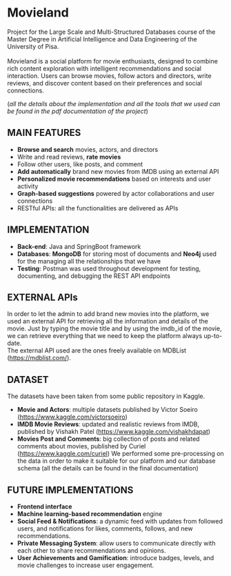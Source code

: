 # Movieland
Project for the Large Scale and Multi-Structured Databases course of the Master Degree in Artificial Intelligence and Data Engineering of the University of Pisa.
<br><br>
Movieland is a social platform for movie enthusiasts, designed to combine rich content exploration with intelligent recommendations and social interaction. Users can browse movies, follow actors and directors, write reviews, and discover content based on their preferences and social connections.

(*all the details about the implementation and all the tools that we used can be found in the pdf documentation of the project*)

## MAIN FEATURES
* **Browse and search** movies, actors, and directors
* Write and read reviews, **rate movies**
* Follow other users, like posts, and comment
* **Add automatically** brand new movies from IMDB using an external API
* **Personalized movie recommendations** based on interests and user activity
* **Graph-based suggestions** powered by actor collaborations and user connections
* RESTful APIs: all the functionalities are delivered as APIs

## IMPLEMENTATION
* **Back-end**: Java and SpringBoot framework
* **Databases**: **MongoDB** for storing most of documents and **Neo4j** used for the managing all the relationships that we have
* **Testing**: Postman was used throughout development for testing, documenting, and debugging the REST API endpoints

## EXTERNAL APIs
In order to let the admin to add brand new movies into the platform, we used an external API for retrieving all the information and details of the movie. Just by typing the movie title and by using the imdb_id of the movie, we can retrieve everything that we need to keep the platform always up-to-date.
<br>The external API used are the ones freely available on MDBList (https://mdblist.com/).  

## DATASET
The datasets have been taken from some public repository in Kaggle.
* **Movie and Actors**: multiple datasets published by Victor Soeiro (https://www.kaggle.com/victorsoeiro)
* **IMDB Movie Reviews**: updated and realistic reviews from IMDB, published by Vishakh Patel (https://www.kaggle.com/vishakhdapat)
* **Movies Post and Comments**: big collection of posts and related comments about movies, published by Curiel (https://www.kaggle.com/curiel)
We performed some pre-processing on the data in order to make it suitable for our platform and our database schema (all the details can be found in the final documentation) 

## FUTURE IMPLEMENTATIONS
* **Frontend interface**
* **Machine learning-based recommendation** engine
* **Social Feed & Notifications**: a dynamic feed with updates from followed users, and notifications for likes, comments, follows, and new recommendations.
* **Private Messaging System**: allow users to communicate directly with each other to share recommendations and opinions.
* **User Achievements and Gamification**: introduce badges, levels, and movie challenges to increase user engagement.
